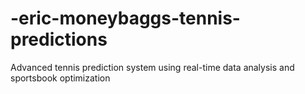 # -eric-moneybaggs-tennis-predictions
Advanced tennis prediction system using real-time data analysis and sportsbook optimization
